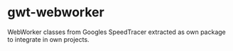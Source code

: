 # gwt-webworker
WebWorker classes from Googles SpeedTracer extracted as own package to integrate in own projects.
